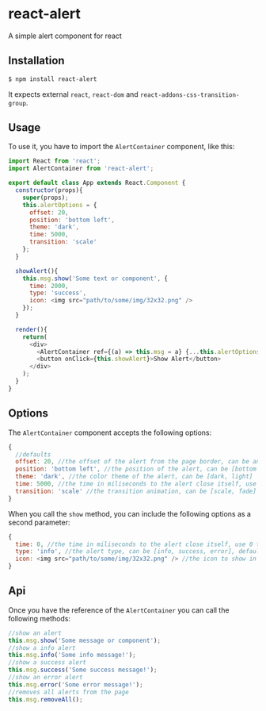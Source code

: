 # react-alert

A simple alert component for react

## Installation

```bash
$ npm install react-alert
```

It expects external `react`, `react-dom` and `react-addons-css-transition-group`.

## Usage

To use it, you have to import the `AlertContainer` component, like this:

```js
import React from 'react';
import AlertContainer from 'react-alert';

export default class App extends React.Component {
  constructor(props){
    super(props);
    this.alertOptions = {
      offset: 20,
      position: 'bottom left',
      theme: 'dark',
      time: 5000,
      transition: 'scale'
    };
  }

  showAlert(){
    this.msg.show('Some text or component', {
      time: 2000,
      type: 'success',
      icon: <img src="path/to/some/img/32x32.png" />
    });
  }

  render(){
    return(
      <div>
        <AlertContainer ref={(a) => this.msg = a} {...this.alertOptions} />
        <button onClick={this.showAlert}>Show Alert</button>
      </div>
    );
  }
}
```

## Options

The `AlertContainer` component accepts the following options:

```js
{
  //defaults
  offset: 20, //the offset of the alert from the page border, can be any number
  position: 'bottom left', //the position of the alert, can be [bottom left, bottom right, top left, top right]
  theme: 'dark', //the color theme of the alert, can be [dark, light]
  time: 5000, //the time in miliseconds to the alert close itself, use 0 to prevent auto close (apply to all alerts)
  transition: 'scale' //the transition animation, can be [scale, fade]
}
```

When you call the `show` method, you can include the following options as a second parameter:

```js
{
  time: 0, //the time in miliseconds to the alert close itself, use 0 to prevent auto close (apply to this alert only), default is 5000
  type: 'info', //the alert type, can be [info, success, error], default is info
  icon: <img src="path/to/some/img/32x32.png" /> //the icon to show in the alert, if none is given the default of each type will be showed
}
```

## Api

Once you have the reference of the `AlertContainer` you can call the following methods:

```js
//show an alert
this.msg.show('Some message or component');
//show a info alert
this.msg.info('Some info message!');
//show a success alert
this.msg.success('Some success message!');
//show an error alert
this.msg.error('Some error message!');
//removes all alerts from the page
this.msg.removeAll();
```